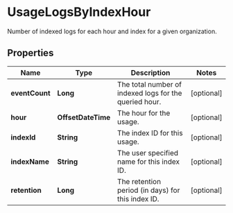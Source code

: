 

# UsageLogsByIndexHour

Number of indexed logs for each hour and index for a given organization.

## Properties

Name | Type | Description | Notes
------------ | ------------- | ------------- | -------------
**eventCount** | **Long** | The total number of indexed logs for the queried hour. |  [optional]
**hour** | **OffsetDateTime** | The hour for the usage. |  [optional]
**indexId** | **String** | The index ID for this usage. |  [optional]
**indexName** | **String** | The user specified name for this index ID. |  [optional]
**retention** | **Long** | The retention period (in days) for this index ID. |  [optional]



